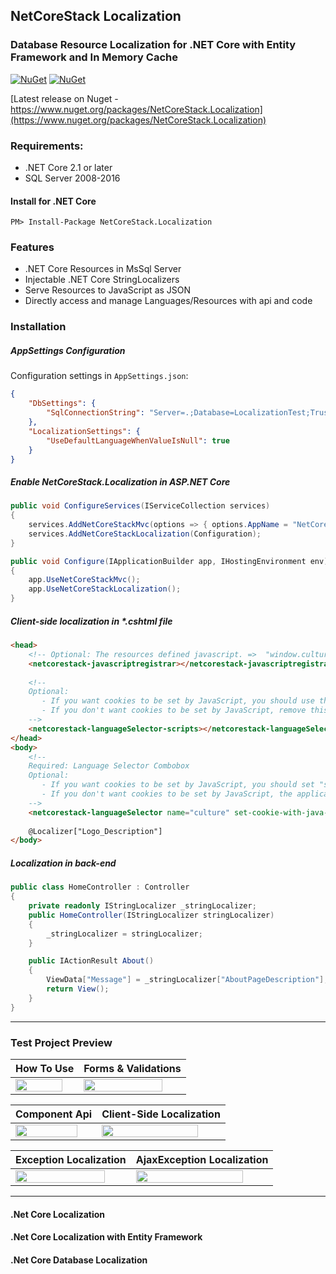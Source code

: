 ## NetCoreStack Localization
### Database Resource Localization for .NET Core with Entity Framework and In Memory Cache
[![NuGet](https://img.shields.io/nuget/v/NetCoreStack.Localization.svg?longCache=true&style=flat-square)](https://www.nuget.org/packages/NetCoreStack.Localization)
[![NuGet](https://img.shields.io/nuget/dt/NetCoreStack.Localization.svg?longCache=true&style=flat-square)](https://www.nuget.org/packages/NetCoreStack.Localization)

[Latest release on Nuget - https://www.nuget.org/packages/NetCoreStack.Localization](https://www.nuget.org/packages/NetCoreStack.Localization)

### Requirements:
* .NET Core 2.1 or later
* SQL Server 2008-2016

#### Install for .NET Core
```
PM> Install-Package NetCoreStack.Localization
```

### Features
* .NET Core Resources in MsSql Server
* Injectable .NET Core StringLocalizers
* Serve Resources to JavaScript as JSON
* Directly access and manage Languages/Resources with api and code

### Installation
##### AppSettings Configuration
Configuration settings in `AppSettings.json`:
```json
{
	"DbSettings": {
		"SqlConnectionString": "Server=.;Database=LocalizationTest;Trusted_Connection=True;MultipleActiveResultSets=true"
	},
	"LocalizationSettings": {
		"UseDefaultLanguageWhenValueIsNull": true
  	}
}
```
##### Enable NetCoreStack.Localization in ASP.NET Core
```csharp
public void ConfigureServices(IServiceCollection services)
{
	services.AddNetCoreStackMvc(options => { options.AppName = "NetCoreStack Localization"; });
	services.AddNetCoreStackLocalization(Configuration);
}
```

```csharp
public void Configure(IApplicationBuilder app, IHostingEnvironment env)
{
	app.UseNetCoreStackMvc();
	app.UseNetCoreStackLocalization();
}
```

##### Client-side localization in *.cshtml file
```html
<head>
	<!-- Optional: The resources defined javascript. =>  "window.culture.resource"  -->
	<netcorestack-javascriptregistrar></netcorestack-javascriptregistrar>
    
	<!-- 
	Optional: 
	   - If you want cookies to be set by JavaScript, you should use this.   
	   - If you don't want cookies to be set by JavaScript, remove this line. It will automatically redirect to Controller Action.
	-->
	<netcorestack-languageSelector-scripts></netcorestack-languageSelector-scripts>
</head>
<body>
	<!--  
	Required: Language Selector Combobox
	Optional:
	   - If you want cookies to be set by JavaScript, you should set "set-cookie-with-java-script" property.   
	   - If you don't want cookies to be set by JavaScript, the application sets it through Controller Action.
	-->
	<netcorestack-languageSelector name="culture" set-cookie-with-java-script="true"></netcorestack-languageSelector>
	
	@Localizer["Logo_Description"]
</body>
```

##### Localization in back-end
```csharp 
public class HomeController : Controller
{
	private readonly IStringLocalizer _stringLocalizer;
	public HomeController(IStringLocalizer stringLocalizer)
	{
		_stringLocalizer = stringLocalizer;
	}

	public IActionResult About()
	{
		ViewData["Message"] = _stringLocalizer["AboutPageDescription"];
		return View();
	}
}
```

------

### Test Project Preview

| How To Use  | Forms & Validations|
| ------------- | ------------- |
| <a href="https://github.com/NetCoreStack/Localization/blob/master/Sample_01.png?raw=true" target="_blank"><img src="https://github.com/NetCoreStack/Localization/blob/master/Sample_01.png?raw=true" align="center" width="90%" ></a>  | <a href="https://github.com/NetCoreStack/Localization/blob/master/Sample_02.png?raw=true" target="_blank"><img src="https://github.com/NetCoreStack/Localization/blob/master/Sample_02.png?raw=true" align="center" width="90%" ></a>  |


| Component Api  | Client-Side Localization|
| ------------- | ------------- |
| <a href="https://github.com/NetCoreStack/Localization/blob/master/Sample_03.png?raw=true" target="_blank"><img src="https://github.com/NetCoreStack/Localization/blob/master/Sample_03.png?raw=true" align="center" width="90%" ></a>  | <a href="https://github.com/NetCoreStack/Localization/blob/master/Sample_06.png?raw=true" target="_blank"><img src="https://github.com/NetCoreStack/Localization/blob/master/Sample_06.png?raw=true" align="center" width="90%" ></a>  |


| Exception Localization  | AjaxException Localization |
| ------------- | ------------- |
| <a href="https://github.com/NetCoreStack/Localization/blob/master/Sample_05.png?raw=true" target="_blank"><img src="https://github.com/NetCoreStack/Localization/blob/master/Sample_05.png?raw=true" align="center" width="90%" ></a>  | <a href="https://github.com/NetCoreStack/Localization/blob/master/Sample_04.png?raw=true" target="_blank"><img src="https://github.com/NetCoreStack/Localization/blob/master/Sample_04.png?raw=true" align="center" width="90%" ></a>  |




---------
#### .Net Core Localization
#### .Net Core Localization with Entity Framework
#### .Net Core Database Localization
